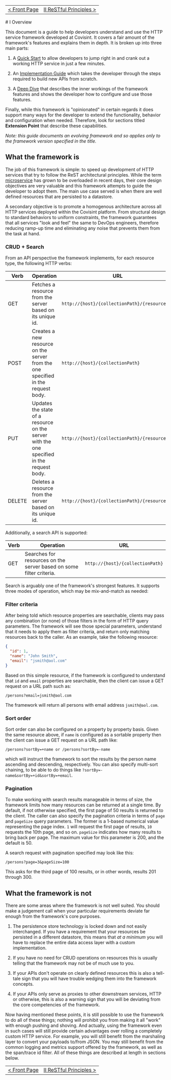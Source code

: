 <table>
  <tr>
    <td><a href="http-service-framework-2-0-0">&lt; Front Page</a></td>
    <td align="right"><a href="principles">II ReSTful Principles &gt;</a></td>
  </tr>
</table>
# I Overview

This document is a guide to help developers understand and use the HTTP service framework developed at Covisint.  It covers a fair amount of the framework's features and explains them in depth.  It is broken up into three main parts:

1. A [Quick Start](quickstart) to allow developers to jump right in and crank out a working HTTP service in just a few minutes.

2. An [Implementation Guide](implementation-basics) which takes the developer through the steps required to build new APIs from scratch.

3. A [Deep Dive](implementation-nuts-bolts) that describes the inner workings of the framework features and shows the developer how to configure and use those features.

Finally, while this framework is "opinionated" in certain regards it does support many ways for the developer to extend the functionality, behavior and configuration when needed.  Therefore, look for sections titled __Extension Point__ that describe these capabilities.

_Note: this guide documents an evolving framework and so applies only to the framework version specified in the title._

## What the framework is

The job of this framework is simple: to speed up development of HTTP services that try to follow the ReST architectural principles.  While the term [microservice](http://martinfowler.com/articles/microservices.html) has grown to be overloaded in recent days, their core design objectives are very valuable and this framework attempts to guide the developer to adopt them.  The main use case served is when there are well defined resources that are persisted to a datastore.

A secondary objective is to promote a homogenous architecture across all HTTP services deployed within the Covisint platform.  From structural design to standard behaviors to uniform constraints, the framework guarantees that all services "look and feel" the same to DevOps engineers, therefore reducing ramp-up time and eliminating any noise that prevents them from the task at hand.

### CRUD + Search

From an API perspective the framework implements, for each resource type, the following HTTP verbs:

| Verb | Operation | URL |
| -------- | -------- | ------- |
| GET | Fetches a resource from the server based on its unique id. | ```http://{host}/{collectionPath}/{resourceId}``` |
| POST | Creates a new resource on the server from the one specified in the request body. | ```http://{host}/{collectionPath}``` |
| PUT | Updates the state of a resource on the server with the one specified in the request body. | ```http://{host}/{collectionPath}/{resourceId}``` |
| DELETE | Deletes a resource from the server based on its unique id. | ```http://{host}/{collectionPath}/{resourceId}``` |

Additionally, a search API is supported:

| Verb | Operation | URL |
| -------- | -------- | ------- |
| GET | Searches for resources on the server based on some filter criteria. | ```http://{host}/{collectionPath}``` |

Search is arguably one of the framework's strongest features.  It supports three modes of operation, which may be mix-and-match as needed:

### Filter criteria
After being told which resource properties are searchable, clients may pass any combination (or none) of those filters in the form of HTTP query parameters.  The framework will see those special parameters, understand that it needs to apply them as filter criteria, and return only matching resources back to the caller.  As an example, take the following resource:

```json
{
  "id": 1,
  "name": "John Smith",
  "email": "jsmith@aol.com"
}
```

Based on this simple resource, if the framework is configured to understand that ```id``` and ```email``` properties are searchable, then the client can issue a GET request on a URL path such as:

```
/persons?email=jsmith@aol.com
```

The framework will return all persons with email address ```jsmith@aol.com```.

### Sort order
Sort order can also be configured on a property by property basis.  Given the same resource above, if ```name``` is configured as a sortable property then the client can issue a GET request on a URL path like:

```
/persons?sortBy=+name or /persons?sortBy=-name
```

which will instruct the framework to sort the results by the person name ascending and descending, respectively.  You can also specify multi-sort chaining, to be able to do things like ```?sortBy=-name&sortBy=+id&sortBy=+email```.

### Pagination
To make working with search results manageable in terms of size, the framework limits how many resources can be returned at a single time.  By default, if not otherwise specified, the first page of 50 results is returned to the client.  The caller can also specify the pagination criteria in terms of ```page``` and ```pageSize``` query parameters.  The former is a 1-based numerical value representing the page index.  ```1``` will request the first page of results, ```10``` requests the 10th page, and so on.  ```pageSize``` indicates how many results to bring back per page.  The maximum value for this parameter is 200, and the default is 50.

A search request with pagination specified may look like this:

```
/persons?page=3&pageSize=100
```

This asks for the third page of 100 results, or in other words, results 201 through 300.

## What the framework is not

There are some areas where the framework is not well suited.  You should make a judgement call when your particular requirements deviate far enough from the framework's core purposes.

1. The persistence store technology is locked down and not easily interchanged.  If you have a requirement that your resources be persisted in a different datastore, this means that _at a minimum_ you will have to replace the entire data access layer with a custom implementation.

2. If you have no need for CRUD operations on resources this is usually telling that the framework may not be of much use to you.

3. If your APIs don't operate on clearly defined resources this is also a tell-tale sign that you will have trouble wedging them into the framework concepts.

4. If your APIs only serve as proxies to other downstream services, HTTP or otherwise, this is also a warning sign that you will be deviating from the core competencies of the framework.

Now having mentioned these points, it is still possible to use the framework to do all of these things; nothing will prohibit you from making it all "work" with enough pushing and shoving.  And actually, using the framework even in such cases will still provide certain advantages over rolling a completely custom HTTP service.  For example, you will still benefit from the marshaling layer to convert your payloads to/from JSON.  You may still benefit from the common logging and metrics support offered by the framework, as well as the span/trace id filter.  All of these things are described at length in sections below.

<table>
  <tr>
    <td><a href="http-service-framework-2-0-0">&lt; Front Page</a></td>
    <td align="right"><a href="principles">II ReSTful Principles &gt;</a></td>
  </tr>
</table>
